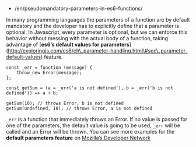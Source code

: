 -   /en/pseudomandatory-parameters-in-es6-functions/

In many programming languages the parameters of a function are by default mandatory and the developer has to explicitly define that a parameter is optional. In Javascript, every parameter is optional, but we can enforce this behavior without messing with the actual body of a function, taking advantage of \[**es6’s default values for parameters**\] (http://exploringjs.com/es6/ch\_parameter-handling.html\#sec\_parameter-default-values) feature.

    const _err = function (message) {
        throw new Error(message);
    };

    const getSum = (a = _err('a is not defined'), b = _err('b is not defined')) => a + b;

    getSum(10); // throws Error, b is not defined
    getSum(undefined, 10); // throws Error, a is not defined

`_err` is a function that immediately throws an Error. If no value is passed for one of the parameters, the default value is going to be used, `_err` will be called and an Error will be thrown. You can see more examples for the **default parameters feature** on [Mozilla’s Developer Network](https://developer.mozilla.org/en/docs/Web/JavaScript/Reference/Functions/default_parameters)
